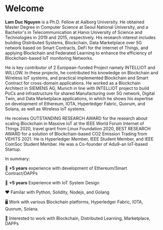 # Welcome 

**Lam Duc Nguyen** is a Ph.D. Fellow at Aalborg University. He obtained Master Degree in Computer Science at Seoul National University, and a Bachelor's in Telecommunication at Hanoi University of Science and Technologies in 2019 and 2015, respectively. His research interest includes building Distributed Systems, Blockchain, Data Marketplace over 5G network based on Smart Contracts, DeFi for the Internet of Things, and applying Blockchain and Federated Learning to enhance the efficiency of Blockchain-based IoT monitoring Networks.

He is key contributor of 2 European-funded Project namely INTELLIOT and WILLOW. In these projects, he contributed his knowledge on Blockchain and Wireless IoT systems, and practical implemented Blockchain and Smart Contract for cross-domain applications. He worked as a Blockchain Architect in SIEMENS AG, Munich in line with INTELLIOT project to build PoCs and infrastructure for shared Manufacturing over 5G network, Digital Twin, and Data Marketplace applications, in which he shows his expertise on development of Ethereum, IOTA, Hyperledger Fabric, Quorum, and Solana, as well as Wireless IoT systems.

He receives OUTSTANDING RESEARCH AWARD for the research about scaling Blockchain in Massive IoT at the IEEE World Forum Internet of Things 2020, travel grant from Linux Foundation 2020, BEST RESEARCH AWARD for a solution of Blockchain-based CO2 Emission Trading from VEHITS 2021. He is Hyperledger Member, IEEE Student Member, and IEEE ComSoc Student Member. He was a Co-founder of Adu9-an IoT-based Startup.

In summary: 

:rocket: **+5 years** experience with development of Ethereum/Smart Contract/DAPPs

:rocket: **+5 years** Experience with IoT System Design 

:hearts: Familar with Python, Solidity, Nodejs, and Golang

:desktop_computer: Work with various Blockchain platforms, Hyperledger Fabric, IOTA, Quorum, Solana. 

:notebook_with_decorative_cover: Interested to work with Blockchain, Distributed Learning, Marketplace, DAPPs
